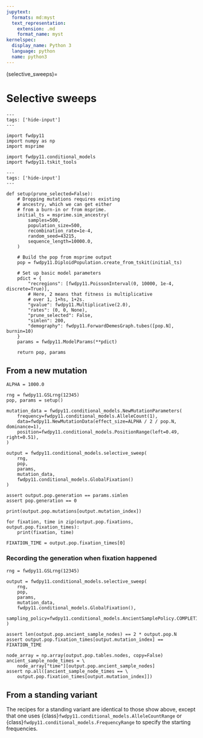 ```yaml
---
jupytext:
  formats: md:myst
  text_representation:
    extension: .md
    format_name: myst
kernelspec:
  display_name: Python 3
  language: python
  name: python3
---
```


(selective_sweeps)=

# Selective sweeps

```{code-cell} python
---
tags: ['hide-input']
---

import fwdpy11
import numpy as np
import msprime
```

```{code-cell} python
import fwdpy11.conditional_models
import fwdpy11.tskit_tools
```


```{code-cell} python
---
tags: ['hide-input']
---

def setup(prune_selected=False):
    # Dropping mutations requires existing
    # ancestry, which we can get either
    # from a burn-in or from msprime.
    initial_ts = msprime.sim_ancestry(
        samples=500,
        population_size=500,
        recombination_rate=1e-4,
        random_seed=43215,
        sequence_length=10000.0,
    )

    # Build the pop from msprime output
    pop = fwdpy11.DiploidPopulation.create_from_tskit(initial_ts)

    # Set up basic model parameters
    pdict = {
        "recregions": [fwdpy11.PoissonInterval(0, 10000, 1e-4, discrete=True)],
        # Here, 2 means that fitness is multiplicative
        # over 1, 1+hs, 1+2s.
        "gvalue": fwdpy11.Multiplicative(2.0),
        "rates": (0, 0, None),
        "prune_selected": False,
        "simlen": 200,
        "demography": fwdpy11.ForwardDemesGraph.tubes([pop.N], burnin=10)
    }
    params = fwdpy11.ModelParams(**pdict)

    return pop, params
```

## From a new mutation

```{code-cell} python
ALPHA = 1000.0
```


```{code-cell} python
rng = fwdpy11.GSLrng(12345)
pop, params = setup()
```

```{code-cell} python
mutation_data = fwdpy11.conditional_models.NewMutationParameters(
    frequency=fwdpy11.conditional_models.AlleleCount(1),
    data=fwdpy11.NewMutationData(effect_size=ALPHA / 2 / pop.N, dominance=1),
    position=fwdpy11.conditional_models.PositionRange(left=0.49, right=0.51),
)
```


```{code-cell} python
output = fwdpy11.conditional_models.selective_sweep(
    rng, 
    pop,
    params,
    mutation_data,
    fwdpy11.conditional_models.GlobalFixation()
)
```

```{code-cell} python
assert output.pop.generation == params.simlen
assert pop.generation == 0
```

```{code-cell} python
print(output.pop.mutations[output.mutation_index])
```

```{code-cell}
for fixation, time in zip(output.pop.fixations, output.pop.fixation_times):
    print(fixation, time)
```

```{code-cell}
FIXATION_TIME = output.pop.fixation_times[0]
```



### Recording the generation when fixation happened

```{code-cell} python
rng = fwdpy11.GSLrng(12345)
```

```{code-cell} python
output = fwdpy11.conditional_models.selective_sweep(
    rng, 
    pop,
    params,
    mutation_data,
    fwdpy11.conditional_models.GlobalFixation(),
    sampling_policy=fwdpy11.conditional_models.AncientSamplePolicy.COMPLETION,
)
```

```{code-cell} python
assert len(output.pop.ancient_sample_nodes) == 2 * output.pop.N
assert output.pop.fixation_times[output.mutation_index] == FIXATION_TIME
```


```{code-cell} python
node_array = np.array(output.pop.tables.nodes, copy=False)
ancient_sample_node_times = \
    node_array["time"][output.pop.ancient_sample_nodes]
assert np.all([ancient_sample_node_times == \
    output.pop.fixation_times[output.mutation_index]])
```

## From a standing variant

The recipes for a standing variant are identical to those show above, except that one uses {class}`fwdpy11.conditional_models.AlleleCountRange` or {class}`fwdpy11.conditional_models.FrequencyRange` to specify the starting frequencies.
